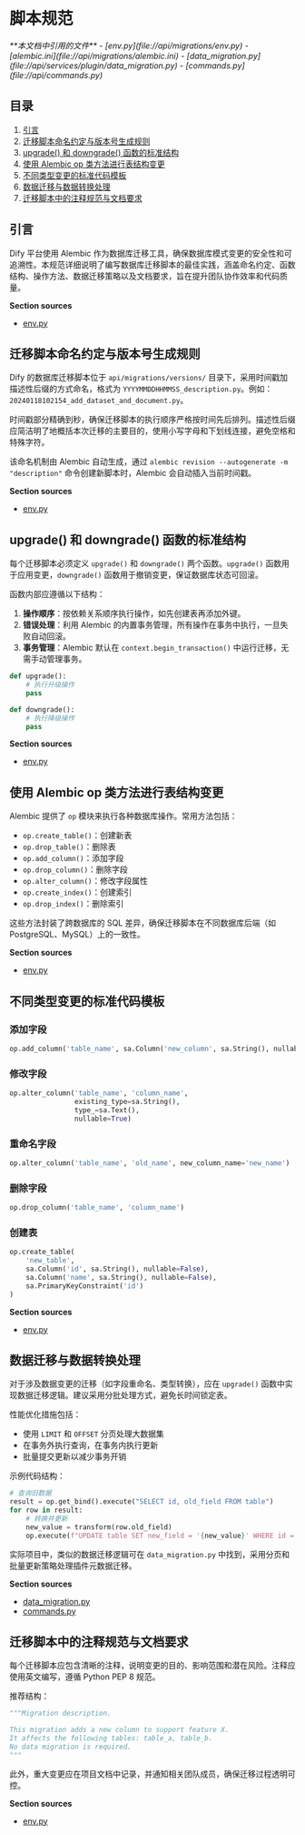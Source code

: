 # 脚本规范

<cite>
**本文档中引用的文件**  
- [env.py](file://api/migrations/env.py)
- [alembic.ini](file://api/migrations/alembic.ini)
- [data_migration.py](file://api/services/plugin/data_migration.py)
- [commands.py](file://api/commands.py)
</cite>

## 目录
1. [引言](#引言)
2. [迁移脚本命名约定与版本号生成规则](#迁移脚本命名约定与版本号生成规则)
3. [upgrade() 和 downgrade() 函数的标准结构](#upgrade-和-downgrade-函数的标准结构)
4. [使用 Alembic op 类方法进行表结构变更](#使用-alembic-op-类方法进行表结构变更)
5. [不同类型变更的标准代码模板](#不同类型变更的标准代码模板)
6. [数据迁移与数据转换处理](#数据迁移与数据转换处理)
7. [迁移脚本中的注释规范与文档要求](#迁移脚本中的注释规范与文档要求)

## 引言
Dify 平台使用 Alembic 作为数据库迁移工具，确保数据库模式变更的安全性和可追溯性。本规范详细说明了编写数据库迁移脚本的最佳实践，涵盖命名约定、函数结构、操作方法、数据迁移策略以及文档要求，旨在提升团队协作效率和代码质量。

**Section sources**
- [env.py](file://api/migrations/env.py#L1-L111)

## 迁移脚本命名约定与版本号生成规则
Dify 的数据库迁移脚本位于 `api/migrations/versions/` 目录下，采用时间戳加描述性后缀的方式命名，格式为 `YYYYMMDDHHMMSS_description.py`。例如：`20240118102154_add_dataset_and_document.py`。

时间戳部分精确到秒，确保迁移脚本的执行顺序严格按时间先后排列。描述性后缀应简洁明了地概括本次迁移的主要目的，使用小写字母和下划线连接，避免空格和特殊字符。

该命名机制由 Alembic 自动生成，通过 `alembic revision --autogenerate -m "description"` 命令创建新脚本时，Alembic 会自动插入当前时间戳。

**Section sources**
- [env.py](file://api/migrations/env.py#L1-L111)

## upgrade() 和 downgrade() 函数的标准结构
每个迁移脚本必须定义 `upgrade()` 和 `downgrade()` 两个函数。`upgrade()` 函数用于应用变更，`downgrade()` 函数用于撤销变更，保证数据库状态可回滚。

函数内部应遵循以下结构：
1. **操作顺序**：按依赖关系顺序执行操作，如先创建表再添加外键。
2. **错误处理**：利用 Alembic 的内置事务管理，所有操作在事务中执行，一旦失败自动回滚。
3. **事务管理**：Alembic 默认在 `context.begin_transaction()` 中运行迁移，无需手动管理事务。

```python
def upgrade():
    # 执行升级操作
    pass

def downgrade():
    # 执行降级操作
    pass
```

**Section sources**
- [env.py](file://api/migrations/env.py#L85-L109)

## 使用 Alembic op 类方法进行表结构变更
Alembic 提供了 `op` 模块来执行各种数据库操作。常用方法包括：
- `op.create_table()`：创建新表
- `op.drop_table()`：删除表
- `op.add_column()`：添加字段
- `op.drop_column()`：删除字段
- `op.alter_column()`：修改字段属性
- `op.create_index()`：创建索引
- `op.drop_index()`：删除索引

这些方法封装了跨数据库的 SQL 差异，确保迁移脚本在不同数据库后端（如 PostgreSQL、MySQL）上的一致性。

**Section sources**
- [env.py](file://api/migrations/env.py#L45-L87)

## 不同类型变更的标准代码模板
### 添加字段
```python
op.add_column('table_name', sa.Column('new_column', sa.String(), nullable=True))
```

### 修改字段
```python
op.alter_column('table_name', 'column_name', 
                existing_type=sa.String(),
                type_=sa.Text(),
                nullable=True)
```

### 重命名字段
```python
op.alter_column('table_name', 'old_name', new_column_name='new_name')
```

### 删除字段
```python
op.drop_column('table_name', 'column_name')
```

### 创建表
```python
op.create_table(
    'new_table',
    sa.Column('id', sa.String(), nullable=False),
    sa.Column('name', sa.String(), nullable=False),
    sa.PrimaryKeyConstraint('id')
)
```

**Section sources**
- [env.py](file://api/migrations/env.py#L45-L87)

## 数据迁移与数据转换处理
对于涉及数据变更的迁移（如字段重命名、类型转换），应在 `upgrade()` 函数中实现数据迁移逻辑。建议采用分批处理方式，避免长时间锁定表。

性能优化措施包括：
- 使用 `LIMIT` 和 `OFFSET` 分页处理大数据集
- 在事务外执行查询，在事务内执行更新
- 批量提交更新以减少事务开销

示例代码结构：
```python
# 查询旧数据
result = op.get_bind().execute("SELECT id, old_field FROM table")
for row in result:
    # 转换并更新
    new_value = transform(row.old_field)
    op.execute(f"UPDATE table SET new_field = '{new_value}' WHERE id = '{row.id}'")
```

实际项目中，类似的数据迁移逻辑可在 `data_migration.py` 中找到，采用分页和批量更新策略处理插件元数据迁移。

**Section sources**
- [data_migration.py](file://api/services/plugin/data_migration.py#L58-L196)
- [commands.py](file://api/commands.py#L554-L586)

## 迁移脚本中的注释规范与文档要求
每个迁移脚本应包含清晰的注释，说明变更的目的、影响范围和潜在风险。注释应使用英文编写，遵循 Python PEP 8 规范。

推荐结构：
```python
"""Migration description.

This migration adds a new column to support feature X.
It affects the following tables: table_a, table_b.
No data migration is required.
"""
```

此外，重大变更应在项目文档中记录，并通知相关团队成员，确保迁移过程透明可控。

**Section sources**
- [env.py](file://api/migrations/env.py#L0-L50)